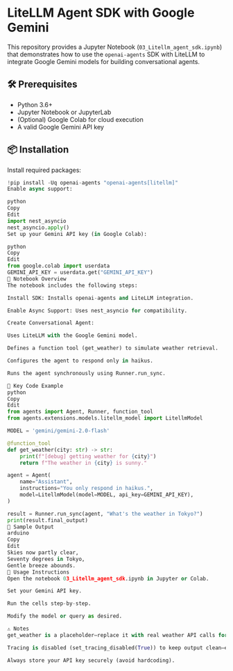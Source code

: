 # LiteLLM Agent SDK with Google Gemini

This repository provides a Jupyter Notebook (`03_Litellm_agent_sdk.ipynb`) that demonstrates how to use the `openai-agents` SDK with LiteLLM to integrate Google Gemini models for building conversational agents.

## 🛠️ Prerequisites

- Python 3.6+
- Jupyter Notebook or JupyterLab
- (Optional) Google Colab for cloud execution
- A valid Google Gemini API key

## 📦 Installation

Install required packages:

```python
!pip install -Uq openai-agents "openai-agents[litellm]"
Enable async support:

python
Copy
Edit
import nest_asyncio
nest_asyncio.apply()
Set up your Gemini API key (in Google Colab):

python
Copy
Edit
from google.colab import userdata
GEMINI_API_KEY = userdata.get("GEMINI_API_KEY")
📓 Notebook Overview
The notebook includes the following steps:

Install SDK: Installs openai-agents and LiteLLM integration.

Enable Async Support: Uses nest_asyncio for compatibility.

Create Conversational Agent:

Uses LiteLLM with the Google Gemini model.

Defines a function tool (get_weather) to simulate weather retrieval.

Configures the agent to respond only in haikus.

Runs the agent synchronously using Runner.run_sync.

🧠 Key Code Example
python
Copy
Edit
from agents import Agent, Runner, function_tool
from agents.extensions.models.litellm_model import LitellmModel

MODEL = 'gemini/gemini-2.0-flash'

@function_tool
def get_weather(city: str) -> str:
    print(f"[debug] getting weather for {city}")
    return f"The weather in {city} is sunny."

agent = Agent(
    name="Assistant",
    instructions="You only respond in haikus.",
    model=LitellmModel(model=MODEL, api_key=GEMINI_API_KEY),
)

result = Runner.run_sync(agent, "What's the weather in Tokyo?")
print(result.final_output)
💬 Sample Output
arduino
Copy
Edit
Skies now partly clear,  
Seventy degrees in Tokyo,  
Gentle breeze abounds.
🚀 Usage Instructions
Open the notebook 03_Litellm_agent_sdk.ipynb in Jupyter or Colab.

Set your Gemini API key.

Run the cells step-by-step.

Modify the model or query as desired.

⚠️ Notes
get_weather is a placeholder—replace it with real weather API calls for production.

Tracing is disabled (set_tracing_disabled(True)) to keep output clean—enable it for debugging.

Always store your API key securely (avoid hardcoding).
